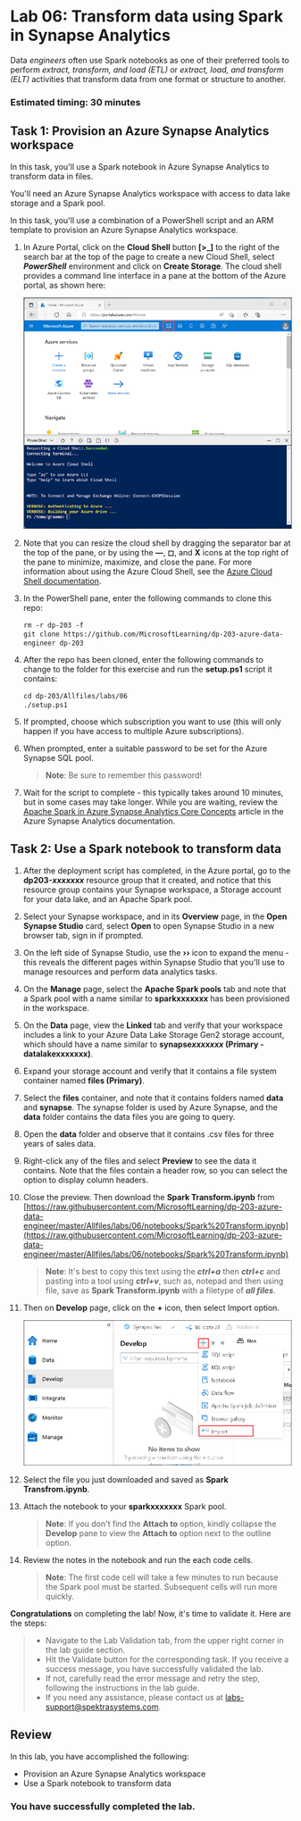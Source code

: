# Lab 06: Transform data using Spark in Synapse Analytics

Data *engineers* often use Spark notebooks as one of their preferred tools to perform *extract, transform, and load (ETL)* or *extract, load, and transform (ELT)* activities that transform data from one format or structure to another.

### Estimated timing: 30 minutes

## Task 1: Provision an Azure Synapse Analytics workspace

In this task, you'll use a Spark notebook in Azure Synapse Analytics to transform data in files.

You'll need an Azure Synapse Analytics workspace with access to data lake storage and a Spark pool.

In this task, you'll use a combination of a PowerShell script and an ARM template to provision an Azure Synapse Analytics workspace.


1. In Azure Portal, click on the **Cloud Shell** button **[\>_]** to the right of the search bar at the top of the page to create a new Cloud Shell, select  ***PowerShell*** environment and click on **Create Storage**. The cloud shell provides a command line interface in a pane at the bottom of the Azure portal, as shown here:

    ![Azure portal with a cloud shell pane](./images/cloud-shell.png)

2. Note that you can resize the cloud shell by dragging the separator bar at the top of the pane, or by using the **&#8212;**, **&#9723;**, and **X** icons at the top right of the pane to minimize, maximize, and close the pane. For more information about using the Azure Cloud Shell, see the [Azure Cloud Shell documentation](https://docs.microsoft.com/azure/cloud-shell/overview).

3. In the PowerShell pane, enter the following commands to clone this repo:

    ```
    rm -r dp-203 -f
    git clone https://github.com/MicrosoftLearning/dp-203-azure-data-engineer dp-203
    ```

4. After the repo has been cloned, enter the following commands to change to the folder for this exercise and run the **setup.ps1** script it contains:

    ```
    cd dp-203/Allfiles/labs/06
    ./setup.ps1
    ```

5. If prompted, choose which subscription you want to use (this will only happen if you have access to multiple Azure subscriptions).

6. When prompted, enter a suitable password to be set for the Azure Synapse SQL pool.

    > **Note**: Be sure to remember this password!

7. Wait for the script to complete - this typically takes around 10 minutes, but in some cases may take longer. While you are waiting, review the [Apache Spark in Azure Synapse Analytics Core Concepts](https://learn.microsoft.com/azure/synapse-analytics/spark/apache-spark-concepts) article in the Azure Synapse Analytics documentation.

## Task 2: Use a Spark notebook to transform data

1. After the deployment script has completed, in the Azure portal, go to the **dp203-*xxxxxxx*** resource group that it created, and notice that this resource group contains your Synapse workspace, a Storage account for your data lake, and an Apache Spark pool.

2. Select your Synapse workspace, and in its **Overview** page, in the **Open Synapse Studio** card, select **Open** to open Synapse Studio in a new browser tab, sign in if prompted.

3. On the left side of Synapse Studio, use the **&rsaquo;&rsaquo;** icon to expand the menu - this reveals the different pages within Synapse Studio that you'll use to manage resources and perform data analytics tasks.

4. On the **Manage** page, select the **Apache Spark pools** tab and note that a Spark pool with a name similar to **sparkxxxxxxx** has been provisioned in the workspace.

5. On the **Data** page, view the **Linked** tab and verify that your workspace includes a link to your Azure Data Lake Storage Gen2 storage account, which should have a name similar to **synapse*xxxxxxx* (Primary - datalakexxxxxxx)**.

6. Expand your storage account and verify that it contains a file system container named **files (Primary)**.

7. Select the **files** container, and note that it contains folders named **data** and **synapse**. The synapse folder is used by Azure Synapse, and the **data** folder contains the data files you are going to query.

8. Open the **data** folder and observe that it contains .csv files for three years of sales data.

9. Right-click any of the files and select **Preview** to see the data it contains. Note that the files contain a header row, so you can select the option to display column headers.

10. Close the preview. Then download the **Spark Transform.ipynb** from [https://raw.githubusercontent.com/MicrosoftLearning/dp-203-azure-data-engineer/master/Allfiles/labs/06/notebooks/Spark%20Transform.ipynb](https://raw.githubusercontent.com/MicrosoftLearning/dp-203-azure-data-engineer/master/Allfiles/labs/06/notebooks/Spark%20Transform.ipynb)

    > **Note**: It's best to copy this text using the ***ctrl+a*** then ***ctrl+c*** and pasting into a tool using ***ctrl+v***, such as, notepad and then using file, save as **Spark Transform.ipynb** with a filetype of ***all files***.

11. Then on **Develop** page, click on the **+** icon, then select Import option.

    ![Spark Notebook import](./image/../images/dp-203-lab6-1.png)
        
12. Select the file you just downloaded and saved as **Spark Transfrom.ipynb**.

13. Attach the notebook to your **sparkxxxxxxx** Spark pool.

    >**Note**: If you don't find the **Attach to** option, kindly collapse the **Develop** pane to view the **Attach to** option next to the outline option.

14. Review the notes in the notebook and run the each code cells.

    > **Note**: The first code cell will take a few minutes to run because the Spark pool must be started. Subsequent cells will run more quickly.

  **Congratulations** on completing the lab! Now, it's time to validate it. Here are the steps:

  > - Navigate to the Lab Validation tab, from the upper right corner in the lab guide section.
  > - Hit the Validate button for the corresponding task. If you receive a success message, you have successfully validated the lab. 
  > - If not, carefully read the error message and retry the step, following the instructions in the lab guide.
  > - If you need any assistance, please contact us at labs-support@spektrasystems.com.

## Review

In this lab,  you have accomplished the following:
- Provision an Azure Synapse Analytics workspace
- Use a Spark notebook to transform data

### You have successfully completed the lab.
